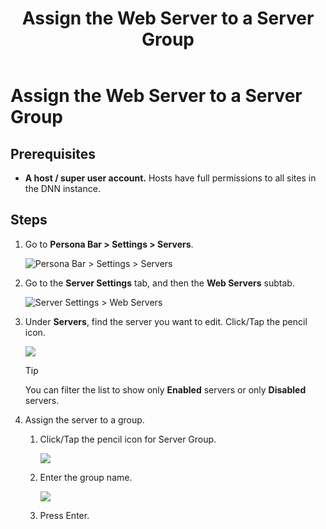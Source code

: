 ﻿---
uid: assign-web-server-to-server-group
locale: en
title: Assign the Web Server to a Server Group
dnneditions: Evoq Content,Evoq Engage
dnnversion: 09.02.00
related-topics: enable-or-disable-web-server,change-url-of-web-server,replace-web-request-adapter,delete-web-server
---

# Assign the Web Server to a Server Group

## Prerequisites

*   **A host / super user account.** Hosts have full permissions to all sites in the DNN instance.

## Steps

1.  Go to **Persona Bar \> Settings \> Servers**.
    
    ![Persona Bar > Settings > Servers](/images/scr-pbar-host-Settings-E91.png)
    
2.  Go to the **Server Settings** tab, and then the **Web Servers** subtab.
    
    ![Server Settings > Web Servers](/images/scr-pbtabs-host-Settings-Servers-ServerSettings-WebServers-E90.png)
    
3.  Under **Servers**, find the server you want to edit. Click/Tap the pencil icon.
    
      
    
    ![](/images/scr-Servers-ServerSettings-WebServers-EditIcon-E90.png)
    
      
    
    > [!Tip]
    > You can filter the list to show only **Enabled** servers or only **Disabled** servers.</div>
    
4.  Assign the server to a group.
    1.  Click/Tap the pencil icon for Server Group.
        
          
        
        ![](/images/scr-Servers-ServerSettings-WebServers-ServerGroup-pencil-E90.png)
        
          
        
    2.  Enter the group name.
        
          
        
        ![](/images/scr-Servers-ServerSettings-WebServers-ServerGroup-textbox-E90.png)
        
          
        
    3.  Press Enter.
